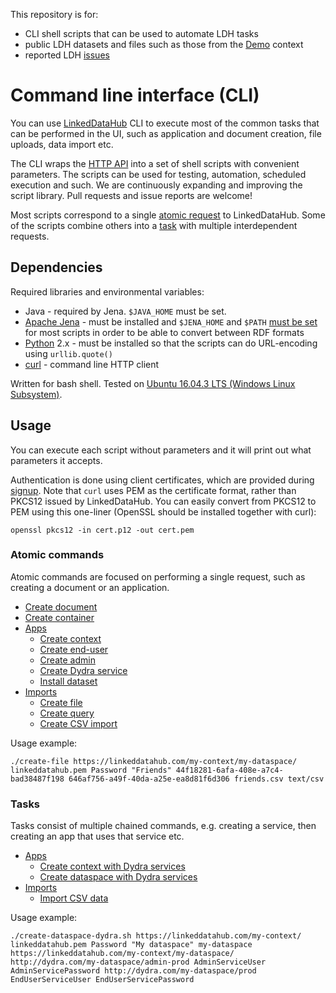 This repository is for:
* CLI shell scripts that can be used to automate LDH tasks
* public LDH datasets and files such as those from the [Demo](https://linkeddatahub.com/demo/) context
* reported LDH [issues](../../issues)

Command line interface (CLI)
============================

You can use [LinkedDataHub](https://linkeddatahub.com/docs/about) CLI to execute most of the common tasks that can be performed in the UI, such as application and document creation, file uploads, data import etc.

The CLI wraps the [HTTP API](https://linkeddatahub.com/docs/http-api) into a set of shell scripts with convenient parameters. The scripts can be used for testing, automation, scheduled execution and such.
We are continuously expanding and improving the script library. Pull requests and issue reports are welcome!

Most scripts correspond to a single [atomic request](#atomic-commands) to LinkedDataHub. Some of the scripts combine others into a [task](#tasks) with multiple interdependent requests.

Dependencies
------------

Required libraries and environmental variables:
* Java - required by Jena. `$JAVA_HOME` must be set.
* [Apache Jena](https://jena.apache.org/) - must be installed and `$JENA_HOME` and `$PATH` [must be set](https://jena.apache.org/documentation/tools/index.html) for most scripts in order to be able to convert between RDF formats
* [Python](https://www.python.org/) 2.x - must be installed so that the scripts can do URL-encoding using `urllib.quote()`
* [curl](https://curl.haxx.se/) - command line HTTP client

Written for bash shell. Tested on [Ubuntu 16.04.3 LTS (Windows Linux Subsystem)](https://www.microsoft.com/en-us/p/ubuntu-1804/9n9tngvndl3q).

Usage
-----

You can execute each script without parameters and it will print out what parameters it accepts.

Authentication is done using client certificates, which are provided during [signup](https://linkeddatahub.com/docs/getting-started#sign-up).
Note that `curl` uses PEM as the certificate format, rather than PKCS12 issued by LinkedDataHub. You can easily convert from PKCS12 to PEM using this one-liner (OpenSSL should
be installed together with curl):

    openssl pkcs12 -in cert.p12 -out cert.pem

### Atomic commands

Atomic commands are focused on performing a single request, such as creating a document or an application.

* [Create document](scripts/create-document.sh)
* [Create container](scripts/create-container.sh)
* [Apps](scripts/apps)
    * [Create context](scripts/apps/create-context-app.sh)
    * [Create end-user](scripts/apps/create-end-user-app.sh)
    * [Create admin](scripts/apps/create-admin-app.sh)
    * [Create Dydra service](scripts/apps/create-dydra-service.sh)
    * [Install dataset](scripts/apps/install-dataset.sh)
* [Imports](scripts/imports)
    * [Create file](scripts/imports/create-file.sh)
    * [Create query](scripts/imports/create-query.sh)
    * [Create CSV import](scripts/imports/create-csv-import.sh)

Usage example:

    ./create-file https://linkeddatahub.com/my-context/my-dataspace/ linkeddatahub.pem Password "Friends" 44f18281-6afa-408e-a7c4-bad38487f198 646af756-a49f-40da-a25e-ea8d81f6d306 friends.csv text/csv

### Tasks

Tasks consist of multiple chained commands, e.g. creating a service, then creating an app that uses that service etc.

* [Apps](scripts/apps)
    * [Create context with Dydra services](scripts/apps/create-context-dydra.sh)
    * [Create dataspace with Dydra services](scripts/apps/create-dataspace-dydra.sh)
* [Imports](scripts/imports)
    * [Import CSV data](scripts/imports/import-csv.sh)

Usage example:

    ./create-dataspace-dydra.sh https://linkeddatahub.com/my-context/ linkeddatahub.pem Password "My dataspace" my-dataspace https://linkeddatahub.com/my-context/my-dataspace/ http://dydra.com/my-dataspace/admin-prod AdminServiceUser AdminServicePassword http://dydra.com/my-dataspace/prod EndUserServiceUser EndUserServicePassword
